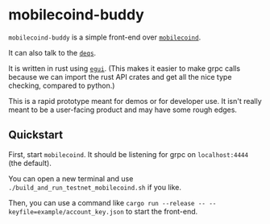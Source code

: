# mobilecoind-buddy

`mobilecoind-buddy` is a simple front-end over [`mobilecoind`](https://github.com/mobilecoinfoundation/mobilecoin).

It can also talk to the [`deqs`](https://github.com/mobilecoinofficial/deqs).

It is written in rust using [`egui`](https://github.com/emilk/egui). (This makes it easier to make grpc calls because
we can import the rust API crates and get all the nice type checking, compared to python.)

This is a rapid prototype meant for demos or for developer use. It isn't really meant to be a user-facing product
and may have some rough edges.

## Quickstart

First, start `mobilecoind`. It should be listening for grpc on `localhost:4444` (the default).

You can open a new terminal and use `./build_and_run_testnet_mobilecoind.sh` if you like.

Then, you can use a command like `cargo run --release -- --keyfile=example/account_key.json` to start the front-end.
